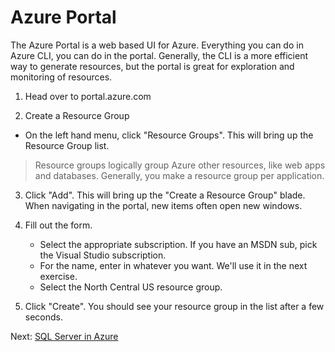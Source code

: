 # Azure Portal

The Azure Portal is a web based UI for Azure. Everything you can do in Azure CLI, you can do in the portal. Generally, the CLI is a more efficient way to generate resources, but the portal is great for exploration and monitoring of resources.

1. Head over to portal.azure.com

2. Create a Resource Group
* On the left hand menu, click "Resource Groups". This will bring up the Resource Group list.

> Resource groups logically group Azure other resources, like web apps and databases. Generally, you make a resource group per application.

3. Click "Add". This will bring up the "Create a Resource Group" blade. When navigating in the portal, new items often open new windows.

4. Fill out the form.
    * Select the appropriate subscription. If you have an MSDN sub, pick the Visual Studio subscription. 
    * For the name, enter in whatever you want. We'll use it in the next exercise.
    * Select the North Central US resource group.

5. Click "Create". You should see your resource group in the list after a few seconds.

Next: [SQL Server in Azure](03-azure-sql.md)